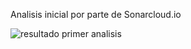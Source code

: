 Analisis inicial por parte de Sonarcloud.io

![resultado primer analisis]("./images/first-inspection-resume.png")
